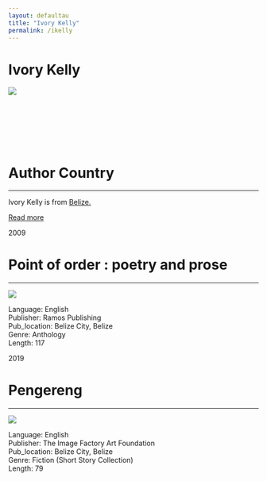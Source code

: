 ```yaml
---
layout: defaultau
title: "Ivory Kelly"
permalink: /ikelly
---
```

<!-- partial:index.partial.html -->
<div class="content">
    <h1>Ivory Kelly</h1>
    <div class="quote">
        <div><img src="https://www.ivorykelly.com/wp-content/uploads/2019/07/ivory-kelly.png" class="logo"></div>
    </div>
    <div class="timeline">
        <div style="padding-bottom:100px;"></div>
        <div class="block">
            <div class="dot"></div>
            <div class="left first">
            <div class="author_country">
                <h1>Author Country</h1><hr>
            <div class="aclocation"> <p>Ivory Kelly is from <a href="http://localhost:4000/33"> Belize.</a></p></div>
            <div class="acreadmore">  <a href="#" target="_blank">Read more</a></div>
            </div>
            </div>
        </div>
        <div class="block">
            <div class="date left"><p class="left">2009</p></div>
            <div class="dot"></div>
            <div class="right">
                <h1>Point of order : poetry and prose</h1><hr>
                <p><img src="https://www.ivorykelly.com/wp-content/uploads/2019/07/Point-of-Order_Book-Cover.jpg"></p>
                <p>
                Language: English <br/>
                Publisher: Ramos Publishing <br/>
                Pub_location: Belize City, Belize <br/>
                Genre: Anthology  <br/>
                Length: 117 <br/>                   </p>
            </div>
        </div>
         <div class="block">
            <div class="date right"><p class="right">2019</p></div>
            <div class="dot"></div>
            <div class="left">
                <h1>Pengereng</h1><hr>
                <p><img src="https://www.ivorykelly.com/wp-content/uploads/2019/07/Pengereng-book-cover.jpg"></p>
               <p>
                Language: English <br/>
                Publisher: The Image Factory Art Foundation <br/>
                Pub_location: Belize City, Belize <br/>
                Genre: Fiction (Short Story Collection)  <br/>
                Length: 79 <br/>                   </p>
            </div>
        </div>
